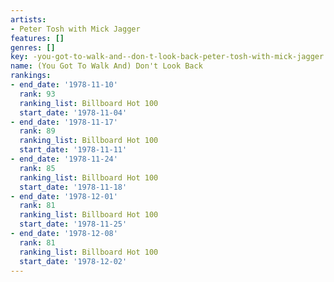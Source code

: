 ```yaml
---
artists:
- Peter Tosh with Mick Jagger
features: []
genres: []
key: -you-got-to-walk-and--don-t-look-back-peter-tosh-with-mick-jagger
name: (You Got To Walk And) Don't Look Back
rankings:
- end_date: '1978-11-10'
  rank: 93
  ranking_list: Billboard Hot 100
  start_date: '1978-11-04'
- end_date: '1978-11-17'
  rank: 89
  ranking_list: Billboard Hot 100
  start_date: '1978-11-11'
- end_date: '1978-11-24'
  rank: 85
  ranking_list: Billboard Hot 100
  start_date: '1978-11-18'
- end_date: '1978-12-01'
  rank: 81
  ranking_list: Billboard Hot 100
  start_date: '1978-11-25'
- end_date: '1978-12-08'
  rank: 81
  ranking_list: Billboard Hot 100
  start_date: '1978-12-02'
---
```


